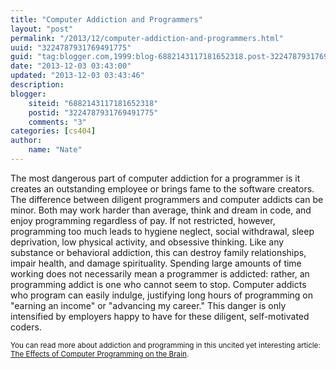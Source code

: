 ```yaml
---
title: "Computer Addiction and Programmers"
layout: "post"
permalink: "/2013/12/computer-addiction-and-programmers.html"
uuid: "3224787931769491775"
guid: "tag:blogger.com,1999:blog-6882143117181652318.post-3224787931769491775"
date: "2013-12-03 03:43:00"
updated: "2013-12-03 03:43:46"
description: 
blogger:
    siteid: "6882143117181652318"
    postid: "3224787931769491775"
    comments: "3"
categories: [cs404]
author: 
    name: "Nate"
---
```


The most dangerous part of computer addiction for a programmer is it creates an outstanding employee or brings fame to the software creators. The difference between diligent programmers and computer addicts can be minor. Both may work harder than average, think and dream in code, and enjoy programming regardless of pay. If not restricted, however, programming too much leads to hygiene neglect, social withdrawal, sleep deprivation, low physical activity, and obsessive thinking. Like any substance or behavioral addiction, this can destroy family relationships, impair health, and damage spirituality. Spending large amounts of time working does not necessarily mean a programmer is addicted: rather, an programming addict is one who cannot seem to stop. Computer addicts who program can easily indulge, justifying long hours of programming on "earning an income" or "advancing my career." This danger is only intensified by employers happy to have for these diligent, self-motivated coders.

<small>You can read more about addiction and programming in this uncited yet interesting article:  [The Effects of Computer Programming on the Brain](http://virtuecenter.com/blog/the_effects_of_computer_programming_on_the_brain.html). </small>

